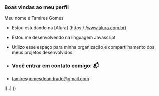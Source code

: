 ### Boas vindas ao meu perfil 

Meu nome é Tamires Gomes 

- Estou estudando na [Alura] (https:/ /www.alura.com.br)
- Estou me desenvolvendo na linguagem Javascript
- Utilizo esse espaço para minha organização e compartilhamento dos meus projetos desenvolvidos

- ### Você entrar em contato comigo: 📬

- tamiresgomesdeandrade@gmail.com



![..] ()

